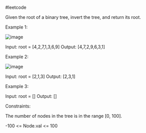 #leetcode

Given the root of a binary tree, invert the tree, and return its root.

 

Example 1:

![image](https://user-images.githubusercontent.com/68731756/194722002-50369a85-dbb1-4697-b94c-a45529b3a623.png)


Input: root = [4,2,7,1,3,6,9]
Output: [4,7,2,9,6,3,1]

Example 2:

![image](https://user-images.githubusercontent.com/68731756/194722017-1d5464fe-4896-4bbb-8ffc-828380da8b80.png)

Input: root = [2,1,3]
Output: [2,3,1]

Example 3:

Input: root = []
Output: []
 

Constraints:

The number of nodes in the tree is in the range [0, 100].

-100 <= Node.val <= 100
